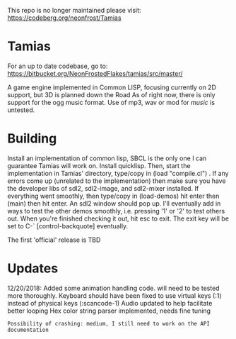 This repo is no longer maintained please visit: https://codeberg.org/neonfrost/Tamias

# Tamias
For an up to date codebase, go to: https://bitbucket.org/NeonFrostedFlakes/tamias/src/master/

A game engine implemented in Common LISP, focusing currently on 2D support, but 3D is planned down the Road
As of right now, there is only support for the ogg music format. Use of mp3, wav or mod for _music_ is untested.

# Building
Install an implementation of common lisp, SBCL is the only one I can guarantee Tamias will work on. Install quicklisp.
Then, start the implementation in Tamias' directory, type/copy in (load "compile.cl") . If any errors come up (unrelated to the implementation) then make sure you have the developer libs of sdl2, sdl2-image, and sdl2-mixer installed. If everything went smoothly, then type/copy in (load-demos) hit enter then (main) then hit enter. An sdl2 window should pop up. I'll eventually add in ways to test the other demos smoothly, i.e. pressing '1' or '2' to test others out. When you're finished checking it out, hit esc to exit. The exit key will be set to C-\` [control-backquote] eventually.

The first 'official' release is TBD

# Updates
12/20/2018:
    Added some animation handling code. will need to be tested more thoroughly.
    Keyboard should have been fixed to use virtual keys (:1) instead of physical keys (:scancode-1)
    Audio updated to help facilitate better looping
    Hex color string parser implemented, needs fine tuning
    
    Possibility of crashing: medium, I still need to work on the API documentation
	    
